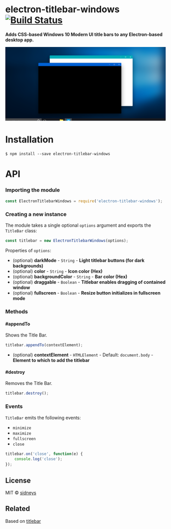 # electron-titlebar-windows [![Build Status](https://travis-ci.org/sidneys/electron-titlebar-windows.svg?branch=master)](https://travis-ci.org/sidneys/electron-titlebar-windows)

**Adds CSS-based Windows 10 Modern UI title bars to any Electron-based desktop app.**



![screen](screen.png)



# Installation

```
$ npm install --save electron-titlebar-windows
```


# API

### Importing the module

```js
const ElectronTitlebarWindows = require('electron-titlebar-windows');
```

### Creating a new instance

The module takes a single optional `options` argument and exports the `TitleBar` class:

```js
const titlebar = new ElectronTitlebarWindows(options);
```

Properties of `options`:
 - (optional) **darkMode** - `String` - **Light titlebar buttons (for dark backgrounds)**
 - (optional) **color** - `String` - **Icon color (Hex)**
 - (optional) **backgroundColor** - `String` - **Bar color (Hex)**
 - (optional) **draggable** - `Boolean` - **Titlebar enables dragging of contained window**
 - (optional) **fullscreen** - `Boolean` - **Resize button initializes in fullscreen mode**

### Methods

#### #appendTo

Shows the Title Bar.

```js
titlebar.appendTo(contextElement);
```

 - (optional) **contextElement** - `HTMLElement` - Default: `document.body` - **Element to which to add the titlebar**  


#### #destroy

Removes the Title Bar.

```js
titlebar.destroy();
```


### Events

`TitleBar` emits the following events:

- `minimize`
- `maximize`
- `fullscreen`
- `close`

```js
titlebar.on('close', function(e) {
    console.log('close');
});
```



## License

MIT © [sidneys](http://sidneys.github.io)



## Related

Based on [titlebar](https://github.com/kapetan/titlebar)
